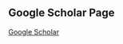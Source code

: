 ## Google Scholar Page
[Google Scholar](https://scholar.google.com.au/citations?hl=en&user=tmQUU98AAAAJ&view_op=list_works&sortby=pubdate)

